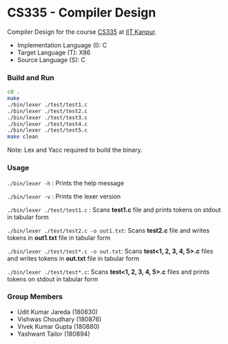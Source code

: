 # CS335 - Compiler Design
Compiler Design for the course [CS335](https://www.cse.iitk.ac.in/pages/CS335.html) at [IIT Kanpur](https://www.iitk.ac.in/).

 - Implementation Language (I): C
 - Target Language (T): X86
 - Source Language (S): C

### Build and Run
```sh
cd .
make
./bin/lexer ./test/test1.c
./bin/lexer ./test/test2.c
./bin/lexer ./test/test3.c
./bin/lexer ./test/test4.c
./bin/lexer ./test/test5.c
make clean
```
Note: Lex and Yacc required to build the binary.

### Usage
`./bin/lexer -h` : Prints the help message

`./bin/lexer -v` : Prints the lexer version 

`./bin/lexer ./test/test1.c` : Scans **test1.c** file and prints tokens on stdout in tabular form

`./bin/lexer ./test/test2.c -o out1.txt`: Scans **test2.c** file and writes tokens in **out1.txt** file in tabular form

`./bin/lexer ./test/test*.c -o out.txt`: Scans **test<1, 2, 3, 4, 5>.c** files and writes tokens in **out.txt** file in tabular form

`./bin/lexer ./test/test*.c`: Scans **test<1, 2, 3, 4, 5>.c** files and prints tokens on stdout in tabular form

### Group Members

* Udit Kumar Jareda (180830)
* Vishwas Choudhary (180876)
* Vivek Kumar Gupta (180880)
* Yashwant Tailor (180894)
